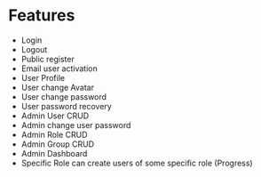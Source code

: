 # Features

- Login
- Logout
- Public register
- Email user activation
- User Profile
- User change Avatar
- User change password
- User password recovery
- Admin User CRUD
- Admin change user password
- Admin Role CRUD
- Admin Group CRUD
- Admin Dashboard
- Specific Role can create users of some specific role (Progress)